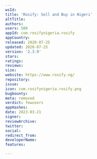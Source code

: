 ```yaml
---
wsId: 
title: 'Rosify: Sell and Buy in Nigeri'
altTitle: 
authors: 
users: 500
appId: com.rosifynigeria.rosify
appCountry: 
released: 2020-07-25
updated: 2020-07-25
version: '2.3.9'
stars: 
ratings: 
reviews: 
size: 
website: https://www.rosify.ng/
repository: 
issue: 
icon: com.rosifynigeria.rosify.png
bugbounty: 
meta: removed
verdict: fewusers
appHashes: 
date: 2023-03-21
signer: 
reviewArchive: 
twitter: 
social: 
redirect_from: 
developerName: 
features: 

---
```


